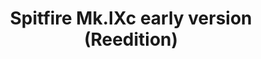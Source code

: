 ---
title: "Spitfire Mk.IXc early version (Reedition)"
price: 3450.00 
desc: "LIMITED EDITIONPROFIPACK, Spitfire Mk.IXc early version (Reedition), razmera: 1/48"
img_path: "8282.jpg"
brand: AMMO
available: true
special_offer: false
soon: false
cat: "Plasticne-Makete"
subcat: "PM-EDUARD"
subsubcat: ""
---